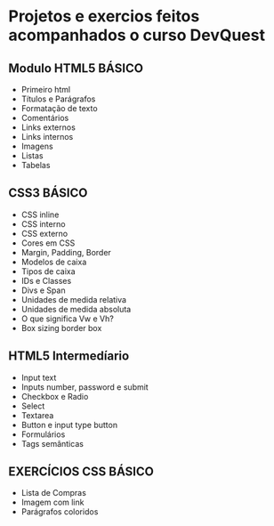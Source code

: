 # Projetos e exercios feitos acompanhados o curso DevQuest

## Modulo HTML5 BÁSICO
- Primeiro html
- Títulos e Parágrafos
- Formatação de texto
- Comentários
- Links externos
- Links internos
- Imagens
- Listas
- Tabelas

## CSS3 BÁSICO
- CSS inline
- CSS interno
- CSS externo
- Cores em CSS
- Margin, Padding, Border
- Modelos de caixa
- Tipos de caixa
- IDs e Classes
- Divs e Span
- Unidades de medida relativa
- Unidades de medida absoluta
- O que significa Vw e Vh?
- Box sizing border box

## HTML5 Intermedíario

- Input text
- Inputs number, password e submit
- Checkbox e Radio
- Select
- Textarea
- Button e input type button
- Formulários
- Tags semânticas

## EXERCÍCIOS CSS BÁSICO
- Lista de Compras
- Imagem com link
- Parágrafos coloridos
